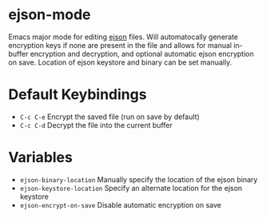 # ejson-mode
Emacs major mode for editing [ejson](https://github.com/Shopify/ejson) files.  Will automatocally generate encryption keys if none are present in the file and allows for manual in-buffer encryption and decryption, and optional automatic ejson encryption on save.  Location of ejson keystore and binary can be set manually.


# Default Keybindings
* `C-c C-e` Encrypt the saved file (run on save by default)
* `C-c C-d` Decrypt the file into the current buffer


# Variables
* `ejson-binary-location` Manually specify the location of the ejson binary
* `ejson-keystore-location` Specify an alternate location for the ejson keystore
* `ejson-encrypt-on-save` Disable automatic encryption on save
